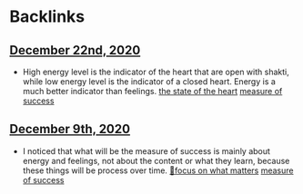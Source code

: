 
# Backlinks
## [December 22nd, 2020](<December 22nd, 2020.md>)
- High energy level is the indicator of the heart that are open with shakti, while low energy level is the indicator of a closed heart. Energy is a much better indicator than feelings. [the state of the heart](<the state of the heart.md>) [measure of success](<measure of success.md>)

## [December 9th, 2020](<December 9th, 2020.md>)
- I noticed that what will be the measure of success is mainly about energy and feelings, not about the content or what they learn, because these things will be process over time. [🌱focus on what matters](<🌱focus on what matters.md>) [measure of success](<measure of success.md>)

